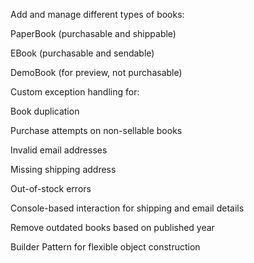 Add and manage different types of books:

PaperBook (purchasable and shippable)

EBook (purchasable and sendable)

DemoBook (for preview, not purchasable)

Custom exception handling for:

Book duplication

Purchase attempts on non-sellable books

Invalid email addresses

Missing shipping address

Out-of-stock errors

Console-based interaction for shipping and email details

Remove outdated books based on published year

Builder Pattern for flexible object construction
